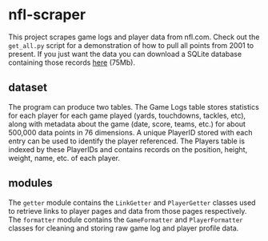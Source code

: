 # nfl-scraper
This project scrapes game logs and player data from nfl.com. Check out the `get_all.py` script for a demonstration of how to pull all points from 2001 to present. If you just want the data you can download a SQLite database containing those records [here](http://rmehyde.com/files/nfl.db) (75Mb).

## dataset
The program can produce two tables. The Game Logs table stores statistics for each player for each game played (yards, touchdowns, tackles, etc), along with metadata about the game (date, score, teams, etc.) for about 500,000 data points in 76 dimensions. A unique PlayerID stored with each entry can be used to identify the player referenced. The Players table is indexed by these PlayerIDs and contains records on the position, height, weight, name, etc. of each player.

## modules
The `getter` module contains the `LinkGetter` and `PlayerGetter` classes used to retrieve links to player pages and data from those pages respectively.
The `formatter` module contains the `GameFormatter` and `PlayerFormatter` classes for cleaning and storing raw game log and player profile data.

